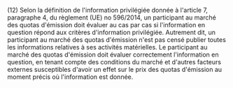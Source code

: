 (12) Selon la définition de l'information privilégiée donnée à l'article 7, paragraphe 4, du règlement (UE) no 596/2014, un participant au marché des quotas d'émission doit évaluer au cas par cas si l'information en question répond aux critères d'information privilégiée. Autrement dit, un participant au marché des quotas d'émission n'est pas censé publier toutes les informations relatives à ses activités matérielles. Le participant au marché des quotas d'émission doit évaluer correctement l'information en question, en tenant compte des conditions du marché et d'autres facteurs externes susceptibles d'avoir un effet sur le prix des quotas d'émission au moment précis où l'information est donnée.